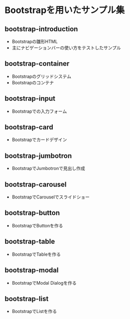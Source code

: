 # Bootstrapを用いたサンプル集

## bootstrap-introduction

* Bootstrapの雛形HTML
* 主にナビゲーションバーの使い方をテストしたサンプル

## bootstrap-container

* Bootstrapのグリッドシステム
* Bootstrapのコンテナ

## bootstrap-input

* Bootstrapでの入力フォーム

## bootstrap-card

* Bootstrapでカードデザイン

## bootstrap-jumbotron

* BootstrapでJumbotronで見出し作成

## bootstrap-carousel

* BootstrapでCarouselでスライドショー

## bootstrap-button

* BootstrapでButtonを作る

## bootstrap-table

* BootstrapでTableを作る

## bootstrap-modal

* BootstrapでModal Dialogを作る

## bootstrap-list

* BootstrapでListを作る
